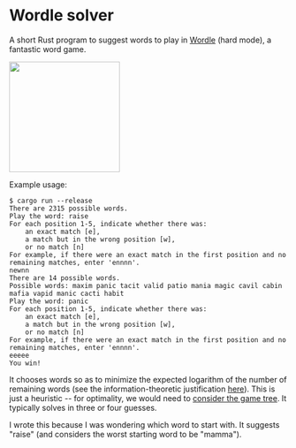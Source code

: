 # Wordle solver

A short Rust program to suggest words to play in [Wordle](https://www.powerlanguage.co.uk/wordle/) (hard mode), a fantastic word game.

<img src="https://user-images.githubusercontent.com/3873851/149624092-61312053-af80-4b19-8e31-d715536d0f88.png" width="200">

Example usage:

```
$ cargo run --release
There are 2315 possible words.
Play the word: raise
For each position 1-5, indicate whether there was:
    an exact match [e],
    a match but in the wrong position [w],
    or no match [n]
For example, if there were an exact match in the first position and no remaining matches, enter 'ennnn'.
newnn
There are 14 possible words.
Possible words: maxim panic tacit valid patio mania magic cavil cabin mafia vapid manic cacti habit
Play the word: panic
For each position 1-5, indicate whether there was:
    an exact match [e],
    a match but in the wrong position [w],
    or no match [n]
For example, if there were an exact match in the first position and no remaining matches, enter 'ennnn'.
eeeee
You win!
```

It chooses words so as to minimize the expected logarithm of the number of remaining words (see the information-theoretic justification [here](https://langproc.substack.com/p/information-theoretic-analysis-of)). This is just a heuristic -- for optimality, we would need to [consider the game tree](http://sonorouschocolate.com/notes/index.php?title=The_best_strategies_for_Wordle). It typically solves in three or four guesses.

I wrote this because I was wondering which word to start with. It suggests "raise" (and considers the worst starting word to be "mamma").
